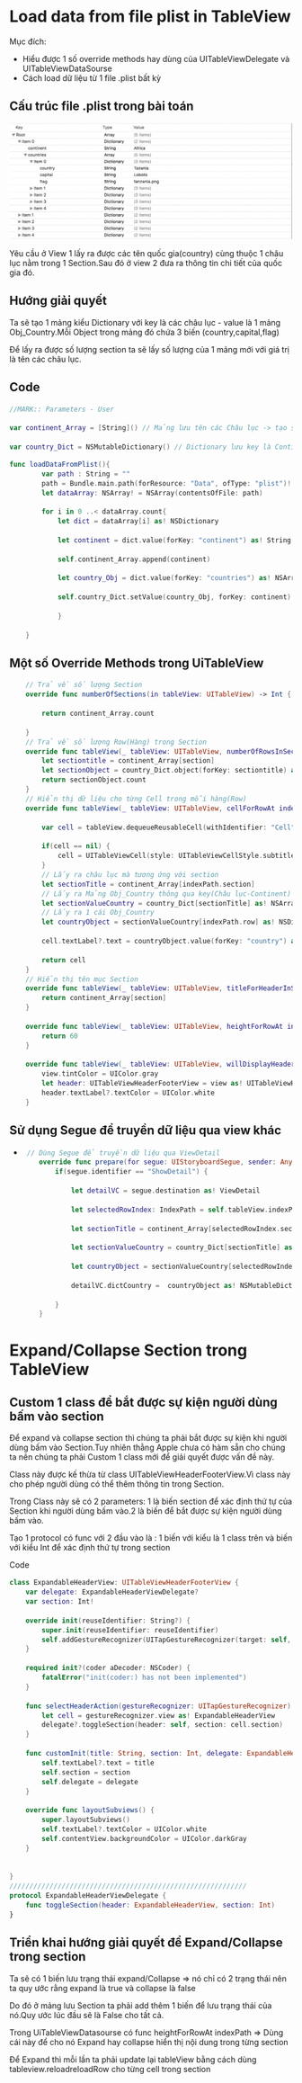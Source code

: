 # Load data from file plist in TableView

Mục đích:

* Hiểu được 1 số override methods hay dùng của UITableViewDelegate và UITableViewDataSourse 
* Cách load dữ liệu từ 1 file .plist bất kỳ

## Cấu trúc file .plist trong bài toán

![](/assets/1.png)

Yêu cầu ở View 1 lấy ra được các tên quốc gia\(country\) cùng thuộc 1 châu lục nằm trong 1 Section.Sau đó ở view 2 đưa ra thông tin chi tiết của quốc gia đó.

## Hướng giải quyết

Ta sẽ tạo 1 mảng kiểu Dictionary với key là các châu lục - value là 1 mảng Obj\_Country.Mỗi Object trong mảng đó chứa 3 biến \(country,capital,flag\)

Để lấy ra được số lượng section ta sẽ lấy số lượng  của 1 mảng mới với giá trị là tên các châu lục.

## Code

```Swift
//MARK:: Parameters - User

var continent_Array = [String]() // Mảng lưu tên các Châu lục -> tạo section cho TableView

var country_Dict = NSMutableDictionary() // Dictionary lưu key là Continent(Các châu lục) với value tương ứng là 1 mảng Object Coutry(tên nước,thủ đô,cờ)
```

```Swift
func loadDataFromPlist(){
        var path : String = ""
        path = Bundle.main.path(forResource: "Data", ofType: "plist")!
        let dataArray: NSArray! = NSArray(contentsOfFile: path)

        for i in 0 ..< dataArray.count{
            let dict = dataArray[i] as! NSDictionary

            let continent = dict.value(forKey: "continent") as! String

            self.continent_Array.append(continent)

            let country_Obj = dict.value(forKey: "countries") as! NSArray

            self.country_Dict.setValue(country_Obj, forKey: continent)

            }

    }
```

## Một số Override Methods trong UiTableView

```Swift
    // Trả về số lượng Section
    override func numberOfSections(in tableView: UITableView) -> Int {

        return continent_Array.count

    }
    // Trả về số lượng Row(Hàng) trong Section
    override func tableView(_ tableView: UITableView, numberOfRowsInSection section: Int) -> Int {
        let sectiontitle = continent_Array[section]
        let sectionObject = country_Dict.object(forKey: sectiontitle) as! NSArray
        return sectionObject.count
    }
    // Hiển thị dữ liệu cho từng Cell trong mỗi hàng(Row)
    override func tableView(_ tableView: UITableView, cellForRowAt indexPath: IndexPath) -> UITableViewCell {

        var cell = tableView.dequeueReusableCell(withIdentifier: "Cell", for: indexPath)

        if(cell == nil) {
            cell = UITableViewCell(style: UITableViewCellStyle.subtitle, reuseIdentifier: "Cell")
        }
        // Lấy ra châu lục mà tương ứng với section
        let sectionTitle = continent_Array[indexPath.section]
        // Lấy ra Mảng Obj_Country thông qua key(Châu lục-Continent) ứng với nó
        let sectionValueCountry = country_Dict[sectionTitle] as! NSArray
        // Lấy ra 1 cái Obj_Country
        let countryObject = sectionValueCountry[indexPath.row] as! NSDictionary

        cell.textLabel?.text = countryObject.value(forKey: "country") as! String?

        return cell
    }
    // Hiển thị tên mục Section
    override func tableView(_ tableView: UITableView, titleForHeaderInSection section: Int) -> String? {
        return continent_Array[section]
    }

    override func tableView(_ tableView: UITableView, heightForRowAt indexPath: IndexPath) -> CGFloat {
        return 60
    }

    override func tableView(_ tableView: UITableView, willDisplayHeaderView view: UIView, forSection section: Int) {
        view.tintColor = UIColor.gray
        let header: UITableViewHeaderFooterView = view as! UITableViewHeaderFooterView
        header.textLabel?.textColor = UIColor.white
    }
```

## Sử dụng Segue để truyền dữ liệu qua view khác

* ```Swift
   // Dùng Segue để truyền dữ liệu qua ViewDetail
      override func prepare(for segue: UIStoryboardSegue, sender: Any?) {
          if(segue.identifier == "ShowDetail") {

              let detailVC = segue.destination as! ViewDetail

              let selectedRowIndex: IndexPath = self.tableView.indexPathForSelectedRow!

              let sectionTitle = continent_Array[selectedRowIndex.section]

              let sectionValueCountry = country_Dict[sectionTitle] as! NSArray

              let countryObject = sectionValueCountry[selectedRowIndex.row] as! NSDictionary

              detailVC.dictCountry =  countryObject as! NSMutableDictionary

          }
      }
  ```

# Expand/Collapse Section trong TableView

## Custom 1 class để bắt được sự kiện người dùng bấm vào section

Để expand và collapse section thì chúng ta phải bắt được sự kiện khi người dùng bấm vào Section.Tuy nhiên thằng Apple chưa có hàm sẵn cho chúng ta nên chúng ta phải Custom 1 class mới để giải quyết được vấn đề này.

Class này được kế thừa từ class UITableViewHeaderFooterView.Vì class này cho phép người dùng có thể thêm thông tin trong Section.

Trong Class này sẽ có 2 parameters: 1 là biến section để xác định thứ tự của Section khi người dùng bấm vào.2 là biến để bắt được sự kiện người dùng bấm vào.

Tạo 1 protocol có func với 2 đầu vào là : 1 biến với kiểu là 1 class trên và biến với kiểu Int để xác định thứ tự trong section

Code

```Swift
class ExpandableHeaderView: UITableViewHeaderFooterView {
    var delegate: ExpandableHeaderViewDelegate?
    var section: Int!

    override init(reuseIdentifier: String?) {
        super.init(reuseIdentifier: reuseIdentifier)
        self.addGestureRecognizer(UITapGestureRecognizer(target: self, action: #selector(selectHeaderAction)))
    }

    required init?(coder aDecoder: NSCoder) {
        fatalError("init(coder:) has not been implemented")
    }

    func selectHeaderAction(gestureRecognizer: UITapGestureRecognizer) {
        let cell = gestureRecognizer.view as! ExpandableHeaderView
        delegate?.toggleSection(header: self, section: cell.section)
    }

    func customInit(title: String, section: Int, delegate: ExpandableHeaderViewDelegate) {
        self.textLabel?.text = title
        self.section = section
        self.delegate = delegate
    }

    override func layoutSubviews() {
        super.layoutSubviews()
        self.textLabel?.textColor = UIColor.white
        self.contentView.backgroundColor = UIColor.darkGray
    }


}
///////////////////////////////////////////////////////////
protocol ExpandableHeaderViewDelegate {
    func toggleSection(header: ExpandableHeaderView, section: Int)
}
```

## Triển khai hướng giải quyết để Expand/Collapse trong section

Ta sẽ có 1 biến lưu trạng thái expand/Collapse =&gt; nó chỉ có 2 trạng thái nên ta quy ước rằng expand là true và collapse là false

Do đó ở mảng lưu Section ta phải add thêm 1 biến để lưu trạng thái của nó.Quy ước lúc đầu sẽ là False cho tất cả.

Trong UiTableViewDatasourse có func heightForRowAt indexPath =&gt; Dùng cái này để cho nó Expand hay collapse hiển thị nội dung trong từng section

Để Expand thì mỗi lần ta phải update lại tableView bằng cách dùng tableview.reloadreloadRow cho từng cell trong section



